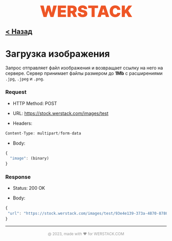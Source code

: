 <p align="center">
  <img src="./helps/WERSTACK.png" alt="WERSTACK-PLATFORM">
</p>

[< Назад][1]
---

# Загрузка изображения

Запрос отправляет файл изображения и возвращает ссылку на него на сервере. Сервер принимает файлы размером до **1Mb** с расширениями ```.jpg```, ```.jpeg``` и ```.png```.

### Request

 + HTTP Method: POST
 
 + URL: https://stock.werstack.com/images/test

 + Headers: 
 ```javascript
 Content-Type: multipart/form-data
 ```

 + Body:
```javascript
{
  "image": (binary)
}
```

### Response

 + Status: 200 OK

 + Body:
 ```javascript
{
  "url": "https://stock.werstack.com/images/test/93e4e139-373a-4870-8780-98094844b59b-2.jpg"
}
```

---

<p align="center">
  <font color="#999999"><small>@ 2023, made with ❤ for WERSTACK.COM</small></font>
</p>

[1]:/README.md